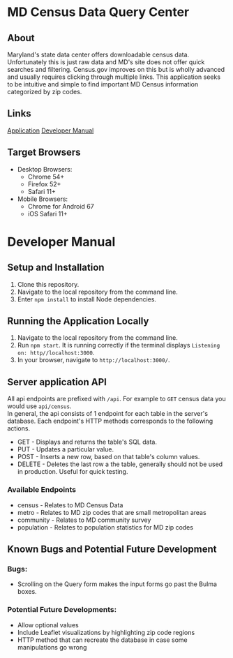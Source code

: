 # MD Census Data Query Center

## About
Maryland's state data center offers downloadable census data. Unfortunately this is just raw data and MD's site does not offer quick searches and filtering. Census.gov improves on this but is wholly advanced and usually requires clicking through multiple links. This application seeks to be intuitive and simple to find important MD Census information
categorized by zip codes.

## Links
[Application](https://whispering-crag-98583.herokuapp.com/)
[Developer Manual](https://github.com/noncomplex/Group5-Final-INST377FALL2021#developer-manual)

## Target Browsers
* Desktop Browsers:
  * Chrome 54+
  * Firefox 52+
  * Safari 11+
* Mobile Browsers:
  * Chrome for Android 67
  * iOS Safari 11+

# Developer Manual
## Setup and Installation
1. Clone this repository.
2. Navigate to the local repository from the command line.
3. Enter ```npm install``` to install Node dependencies.

## Running the Application Locally
1. Navigate to the local repository from the command line.
2. Run ```npm start```. It is running correctly if the terminal displays `Listening on: http//localhost:3000`.
3. In your browser, navigate to ```http://localhost:3000/```.


## Server application API
All api endpoints are prefixed with `/api`. For example to `GET` census data you would use `api/census`.\
In general, the api consists of 1 endpoint for each table in the server's database. Each endpoint's HTTP methods corresponds to the following
actions.
* GET - Displays and returns the table's SQL data.
* PUT - Updates a particular value.
* POST - Inserts a new row, based on that table's column values.
* DELETE - Deletes the last row a the table, generally should not be used in production. Useful for quick testing.

### Available Endpoints
* census - Relates to MD Census Data
* metro - Relates to MD zip codes that are small metropolitan areas
* community - Relates to MD community survey
* population - Relates to population statistics for MD zip codes 

## Known Bugs and Potential Future Development
### Bugs:
- Scrolling on the Query form makes the input forms go past the Bulma boxes.

### Potential Future Developments: 
- Allow optional values
- Include Leaflet visualizations by highlighting zip code regions
- HTTP method that can recreate the database in case some manipulations go wrong
